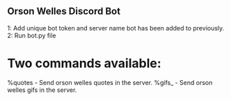 ## Orson Welles Discord Bot
 
1: Add unique bot token and server name bot has been added to previously.
2: Run bot.py file

# Two commands available:
%quotes - Send orson welles quotes in the server.
%gifs_ - Send orson welles gifs in the server.
